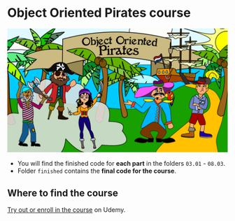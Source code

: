 # Object Oriented Pirates course

![Logo](https://github.com/pythonforeveryonetraining/objectorientedpirates/blob/main/logo.png)

- You will find the finished code for **each part** in the folders `03.01` - `08.03`.
- Folder `finished` contains the **final code for the course**.

## Where to find the course
[Try out or enroll in the course](https://www.udemy.com/course/object-oriented-programming-adventure-in-python/?referralCode=2F2F6C3749D6D9A1CF81) on Udemy.
